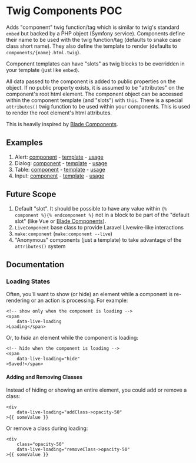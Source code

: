 # Twig Components POC

Adds "component" twig function/tag which is similar to twig's standard `embed` but backed by a PHP object
(Symfony service). Components define their name to be used with the twig function/tag (defaults to snake
case class short name). They also define the template to render (defaults to `components/{name}.html.twig`).

Component templates can have "slots" as twig blocks to be overridden in your template (just like `embed`).

All data passed to the component is added to public properties on the object. If no public property exists,
it is assumed to be "attributes" on the component's root html element. The component object can be accessed
within the component template (and "slots") with `this`. There is a special `attributes()` twig function
to be used within your components. This is used to render the root element's html attributes.

This is heavily inspired by [Blade Components](https://laravel.com/docs/8.x/blade#components).

## Examples

1. Alert: [component](https://github.com/kbond/twig-components-poc/blob/master/src/Twig/Components/Alert.php) - [template](https://github.com/kbond/twig-components-poc/blob/master/templates/components/alert.html.twig) - [usage](https://github.com/kbond/twig-components-poc/blob/master/templates/main/index.html.twig#L7-L9)
2. Dialog: [component](https://github.com/kbond/twig-components-poc/blob/master/src/Twig/Components/DialogComponent.php) - [template](https://github.com/kbond/twig-components-poc/blob/master/templates/components/dialog.html.twig) - [usage](https://github.com/kbond/twig-components-poc/blob/master/templates/main/index.html.twig#L11-L15)
3. Table: [component](https://github.com/kbond/twig-components-poc/blob/master/src/Twig/Components/DataTable.php) - [template](https://github.com/kbond/twig-components-poc/blob/master/templates/components/data_table.html.twig) - [usage](https://github.com/kbond/twig-components-poc/blob/master/templates/main/index.html.twig#L17-L20)
4. Input: [component](https://github.com/kbond/twig-components-poc/blob/master/src/Twig/Components/Input.php) - [template](https://github.com/kbond/twig-components-poc/blob/master/templates/components/input.html.twig) - [usage](https://github.com/kbond/twig-components-poc/blob/master/templates/main/index.html.twig#L22-L26)

## Future Scope

1. Default "slot". It should be possible to have any value within `{% component %}{% endcomponent %}`
not in a block to be part of the "default slot" (like Vue or [Blade Components](https://laravel.com/docs/8.x/blade#slots)).
2. `LiveComponent` base class to provide Laravel Livewire-like interactions
3. `make:component` (`make:component --live`)
4. "Anonymous" components (just a template) to take advantage of the `attributes()` system

## Documentation

### Loading States

Often, you'll want to show (or hide) an element while a component is
re-rendering or an action is processing. For example:

```twig
<!-- show only when the component is loading -->
<span
    data-live-loading
>Loading</span>
```

Or, to *hide* an element while the component is loading:

```twig
<!-- hide when the component is loading -->
<span
    data-live-loading="hide"
>Saved!</span>
```

#### Adding and Removing Classes

Instead of hiding or showing an entire element, you could
add or remove a class:

```twig
<div
    data-live-loading="addClass->opacity-50"
>{{ someValue }}
```

Or remove a class during loading:

```twig
<div
    class="opacity-50"
    data-live-loading="removeClass->opacity-50"
>{{ someValue }}
```
